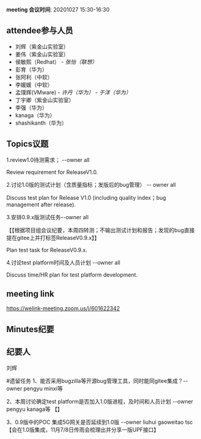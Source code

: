 **meeting 会议时间**: 20201027 15:30-16:30

## attendee参与人员
- 刘辉（紫金山实验室）
- 姜伟（紫金山实验室）
- 侯敏熙（Redhat）
 _- 张怡（联想）_ 
- 彭育（华为）
- 张阿利（中软）
- 李媛媛（中软）
- 孟璞辉(VMware) 
 _- 许丹（华为）_ 
 _- 于洋（华为）_ 
- 丁宇卿（紫金山实验室）
- 李强（华为）
- kanaga（华为）
- shashikanth（华为）

## Topics议题
1.review1.0待测需求； --owner all

Review requirement for ReleaseV1.0.

2.讨论1.0版的测试计划（含质量指标；发版后的bug管理） -- owner all

Discuss test plan for Release V1.0 (including quality index；bug management after release).

3.安排0.9.x版测试任务--owner all

【【根据项目组会议纪要，本周四转测；不输出测试计划和报告；发现的bug直接提在gitee上并打标签ReleaseV0.9.x】】

Plan test task for ReleaseV0.9.x.

4.讨论test platform时间及人员计划 --owner all

Discuss time/HR plan for test platform development.



## meeting link
https://welink-meeting.zoom.us/j/601622342

## Minutes纪要
## 纪要人
刘辉

#遗留任务
1、能否采用bugzilla等开源bug管理工具，同时能同gitee集成？--owner pengyu minxi等

2、本周讨论确定test platform是否加入1.0版进程，及时间和人员计划 --owner pengyu kanaga等
【】

3、0.9版中的POC 集成5G网关是否延续到1.0版 --owner liuhui gaoweitao tsc
【会在1.0版集成，11月7/8日传雨会梳理出并分享一版UPF接口】